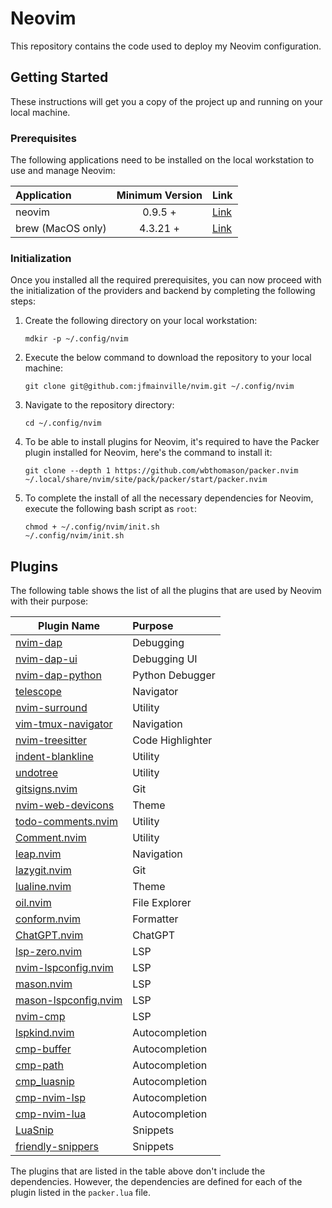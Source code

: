 # Neovim

This repository contains the code used to deploy my Neovim configuration.

## Getting Started

These instructions will get you a copy of the project up and running on your local machine.

### Prerequisites

The following applications need to be installed on the local workstation to use and manage Neovim:

| Application       | Minimum Version | Link                                                            |
| :---------------- | :-------------: | :-------------------------------------------------------------- |
| neovim            |     0.9.5 +     | [Link](https://github.com/neovim/neovim/blob/master/INSTALL.md) |
| brew (MacOS only) |    4.3.21 +     | [Link](https://brew.sh/)                                        |

### Initialization

Once you installed all the required prerequisites, you can now proceed with the initialization of the providers and
backend by completing the following steps:

1. Create the following directory on your local workstation:

   `mdkir -p ~/.config/nvim`

2. Execute the below command to download the repository to your local machine:

   `git clone git@github.com:jfmainville/nvim.git ~/.config/nvim`

3. Navigate to the repository directory:

   `cd ~/.config/nvim`

4. To be able to install plugins for Neovim, it's required to have the Packer plugin installed for Neovim, here's the command to install it:

   `git clone --depth 1 https://github.com/wbthomason/packer.nvim ~/.local/share/nvim/site/pack/packer/start/packer.nvim`

5. To complete the install of all the necessary dependencies for Neovim, execute the following bash script as `root`:

   ```
   chmod + ~/.config/nvim/init.sh
   ~/.config/nvim/init.sh
   ```

## Plugins

The following table shows the list of all the plugins that are used by Neovim with their purpose:

| Plugin Name                                                                  | Purpose          |
| ---------------------------------------------------------------------------- | :--------------- |
| [nvim-dap](https://github.com/mfussenegger/nvim-dap)                         | Debugging        |
| [nvim-dap-ui](https://github.com/rcarriga/nvim-dap-ui)                       | Debugging UI     |
| [nvim-dap-python](https://github.com/mfussenegger/nvim-dap-python)           | Python Debugger  |
| [telescope](https://github.com/nvim-telescope/telescope.nvim)                | Navigator        |
| [nvim-surround](https://github.com/kylechui/nvim-surround)                   | Utility          |
| [vim-tmux-navigator](https://github.com/christoomey/vim-tmux-navigator)      | Navigation       |
| [nvim-treesitter](https://github.com/nvim-treesitter/nvim-treesitter)        | Code Highlighter |
| [indent-blankline](https://github.com/lukas-reineke/indent-blankline.nvim)   | Utility          |
| [undotree](https://github.com/mbbill/undotree)                               | Utility          |
| [gitsigns.nvim](https://github.com/lewis6991/gitsigns.nvim)                  | Git              |
| [nvim-web-devicons](https://github.com/nvim-tree/nvim-web-devicons)          | Theme            |
| [todo-comments.nvim](https://github.com/folke/todo-comments.nvim)            | Utility          |
| [Comment.nvim](https://github.com/numToStr/Comment.nvim)                     | Utility          |
| [leap.nvim](https://github.com/ggandor/leap.nvim)                            | Navigation       |
| [lazygit.nvim](https://github.com/kdheepak/lazygit.nvim)                     | Git              |
| [lualine.nvim](https://github.com/nvim-lualine/lualine.nvim)                 | Theme            |
| [oil.nvim](https://github.com/stevearc/oil.nvim)                             | File Explorer    |
| [conform.nvim](https://github.com/stevearc/conform.nvim)                     | Formatter        |
| [ChatGPT.nvim](https://github.com/jackMort/ChatGPT.nvim)                     | ChatGPT          |
| [lsp-zero.nvim](https://github.com/VonHeikemen/lsp-zero.nvim)                | LSP              |
| [nvim-lspconfig.nvim](https://github.com/neovim/nvim-lspconfig)              | LSP              |
| [mason.nvim](https://github.com/williamboman/mason.nvim)                     | LSP              |
| [mason-lspconfig.nvim](https://github.com/williamboman/mason-lspconfig.nvim) | LSP              |
| [nvim-cmp](https://github.com/hrsh7th/nvim-cmp)                              | LSP              |
| [lspkind.nvim](https://github.com/onsails/lspkind.nvim)                      | Autocompletion   |
| [cmp-buffer](https://github.com/hrsh7th/cmp-buffer)                          | Autocompletion   |
| [cmp-path](https://github.com/hrsh7th/cmp-path)                              | Autocompletion   |
| [cmp_luasnip](https://github.com/saadparwaiz1/cmp_luasnip)                   | Autocompletion   |
| [cmp-nvim-lsp](https://github.com/hrsh7th/cmp-nvim-lsp)                      | Autocompletion   |
| [cmp-nvim-lua](https://github.com/hrsh7th/cmp-nvim-lua)                      | Autocompletion   |
| [LuaSnip](https://github.com/L3MON4D3/LuaSnip)                               | Snippets         |
| [friendly-snippers](https://github.com/rafamadriz/friendly-snippets)         | Snippets         |

The plugins that are listed in the table above don't include the dependencies. However, the dependencies are defined for each of the plugin listed in the `packer.lua` file.
